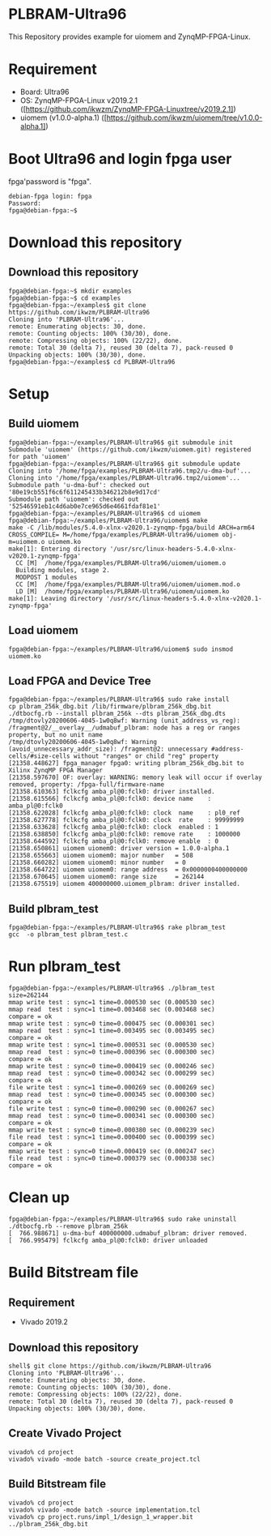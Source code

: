 PLBRAM-Ultra96
=======================================================================

This Repository provides example for uiomem and ZynqMP-FPGA-Linux.

# Requirement

 * Board: Ultra96
 * OS: ZynqMP-FPGA-Linux v2019.2.1 ([https://github.com/ikwzm/ZynqMP-FPGA-Linuxtree/v2019.2.1])
 * uiomem (v1.0.0-alpha.1) ([https://github.com/ikwzm/uiomem/tree/v1.0.0-alpha.1])

# Boot Ultra96 and login fpga user

fpga'password is "fpga".

```console
debian-fpga login: fpga
Password:
fpga@debian-fpga:~$
```

# Download this repository

## Download this repository

```console
fpga@debian-fpga:~$ mkdir examples
fpga@debian-fpga:~$ cd examples
fpga@debian-fpga:~/examples$ git clone https://github.com/ikwzm/PLBRAM-Ultra96
Cloning into 'PLBRAM-Ultra96'...
remote: Enumerating objects: 30, done.
remote: Counting objects: 100% (30/30), done.
remote: Compressing objects: 100% (22/22), done.
remote: Total 30 (delta 7), reused 30 (delta 7), pack-reused 0
Unpacking objects: 100% (30/30), done.
fpga@debian-fpga:~/examples$ cd PLBRAM-Ultra96
```

# Setup

## Build uiomem

```console
fpga@debian-fpga:~/examples/PLBRAM-Ultra96$ git submodule init
Submodule 'uiomem' (https://github.com/ikwzm/uiomem.git) registered for path 'uiomem'
fpga@debian-fpga:~/examples/PLBRAM-Ultra96$ git submodule update
Cloning into '/home/fpga/examples/PLBRAM-Ultra96.tmp2/u-dma-buf'...
Cloning into '/home/fpga/examples/PLBRAM-Ultra96.tmp2/uiomem'...
Submodule path 'u-dma-buf': checked out '80e19cb551f6c6f611245433b346212b8e9d17cd'
Submodule path 'uiomem': checked out '52546591eb1c4d6ab0e7ce965d6e4661fdaf81e1'
fpga@debian-fpga:~/examples/PLBRAM-Ultra96$ cd uiomem
fpga@debian-fpga:~/examples/PLBRAM-Ultra96/uiomem$ make
make -C /lib/modules/5.4.0-xlnx-v2020.1-zynqmp-fpga/build ARCH=arm64 CROSS_COMPILE= M=/home/fpga/examples/PLBRAM-Ultra96/uiomem obj-m=uiomem.o uiomem.ko
make[1]: Entering directory '/usr/src/linux-headers-5.4.0-xlnx-v2020.1-zynqmp-fpga'
  CC [M]  /home/fpga/examples/PLBRAM-Ultra96/uiomem/uiomem.o
  Building modules, stage 2.
  MODPOST 1 modules
  CC [M]  /home/fpga/examples/PLBRAM-Ultra96/uiomem/uiomem.mod.o
  LD [M]  /home/fpga/examples/PLBRAM-Ultra96/uiomem/uiomem.ko
make[1]: Leaving directory '/usr/src/linux-headers-5.4.0-xlnx-v2020.1-zynqmp-fpga'
```

## Load uiomem

```console
fpga@debian-fpga:~/examples/PLBRAM-Ultra96/uiomem$ sudo insmod uiomem.ko
```

## Load FPGA and Device Tree

```console
fpga@debian-fpga:~/examples/PLBRAM-Ultra96$ sudo rake install
cp plbram_256k_dbg.bit /lib/firmware/plbram_256k_dbg.bit
./dtbocfg.rb --install plbram_256k --dts plbram_256k_dbg.dts
/tmp/dtovly20200606-4045-1w0q8wf: Warning (unit_address_vs_reg): /fragment@2/__overlay__/udmabuf_plbram: node has a reg or ranges property, but no unit name
/tmp/dtovly20200606-4045-1w0q8wf: Warning (avoid_unnecessary_addr_size): /fragment@2: unnecessary #address-cells/#size-cells without "ranges" or child "reg" property
[21358.448627] fpga_manager fpga0: writing plbram_256k_dbg.bit to Xilinx ZynqMP FPGA Manager
[21358.597670] OF: overlay: WARNING: memory leak will occur if overlay removed, property: /fpga-full/firmware-name
[21358.610363] fclkcfg amba_pl@0:fclk0: driver installed.
[21358.615566] fclkcfg amba_pl@0:fclk0: device name    : amba_pl@0:fclk0
[21358.622028] fclkcfg amba_pl@0:fclk0: clock  name    : pl0_ref
[21358.627778] fclkcfg amba_pl@0:fclk0: clock  rate    : 99999999
[21358.633628] fclkcfg amba_pl@0:fclk0: clock  enabled : 1
[21358.638850] fclkcfg amba_pl@0:fclk0: remove rate    : 1000000
[21358.644592] fclkcfg amba_pl@0:fclk0: remove enable  : 0
[21358.650861] uiomem uiomem0: driver version = 1.0.0-alpha.1
[21358.655663] uiomem uiomem0: major number   = 508
[21358.660282] uiomem uiomem0: minor number   = 0
[21358.664722] uiomem uiomem0: range address  = 0x0000000400000000
[21358.670645] uiomem uiomem0: range size     = 262144
[21358.675519] uiomem 400000000.uiomem_plbram: driver installed.
```

## Build plbram_test

```console
fpga@debian-fpga:~/examples/PLBRAM-Ultra96$ rake plbram_test
gcc  -o plbram_test plbram_test.c
```

# Run plbram_test

```console
fpga@debian-fpga:~/examples/PLBRAM-Ultra96$ ./plbram_test
size=262144
mmap write test : sync=1 time=0.000530 sec (0.000530 sec)
mmap read  test : sync=1 time=0.003468 sec (0.003468 sec)
compare = ok
mmap write test : sync=0 time=0.000475 sec (0.000301 sec)
mmap read  test : sync=1 time=0.003495 sec (0.003495 sec)
compare = ok
mmap write test : sync=1 time=0.000531 sec (0.000530 sec)
mmap read  test : sync=0 time=0.000396 sec (0.000300 sec)
compare = ok
mmap write test : sync=0 time=0.000419 sec (0.000246 sec)
mmap read  test : sync=0 time=0.000342 sec (0.000299 sec)
compare = ok
file write test : sync=1 time=0.000269 sec (0.000269 sec)
mmap read  test : sync=0 time=0.000345 sec (0.000300 sec)
compare = ok
file write test : sync=0 time=0.000290 sec (0.000267 sec)
mmap read  test : sync=0 time=0.000341 sec (0.000300 sec)
compare = ok
mmap write test : sync=0 time=0.000380 sec (0.000239 sec)
file read  test : sync=1 time=0.000400 sec (0.000399 sec)
compare = ok
mmap write test : sync=0 time=0.000419 sec (0.000247 sec)
file read  test : sync=0 time=0.000379 sec (0.000338 sec)
compare = ok
```

# Clean up

```console
fpga@debian-fpga:~/examples/PLBRAM-Ultra96$ sudo rake uninstall
./dtbocfg.rb --remove plbram_256k
[  766.988671] u-dma-buf 400000000.udmabuf_plbram: driver removed.
[  766.995479] fclkcfg amba_pl@0:fclk0: driver unloaded
```

# Build Bitstream file

## Requirement

* Vivado 2019.2

## Download this repository

```console
shell$ git clone https://github.com/ikwzm/PLBRAM-Ultra96
Cloning into 'PLBRAM-Ultra96'...
remote: Enumerating objects: 30, done.
remote: Counting objects: 100% (30/30), done.
remote: Compressing objects: 100% (22/22), done.
remote: Total 30 (delta 7), reused 30 (delta 7), pack-reused 0
Unpacking objects: 100% (30/30), done.
```

## Create Vivado Project

```console
vivado% cd project
vivado% vivado -mode batch -source create_project.tcl
```

## Build Bitstream file

```console
vivado% cd project
vivado% vivado -mode batch -source implementation.tcl
vivado% cp project.runs/impl_1/design_1_wrapper.bit ../plbram_256k_dbg.bit
```

